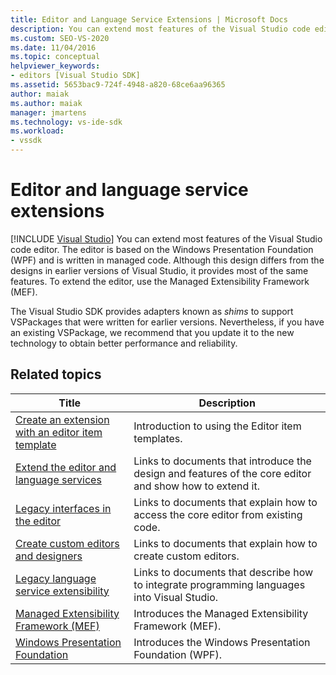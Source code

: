 ```yaml
---
title: Editor and Language Service Extensions | Microsoft Docs
description: You can extend most features of the Visual Studio code editor, which is implemented using Windows Presentation Foundation and is written in managed code.
ms.custom: SEO-VS-2020
ms.date: 11/04/2016
ms.topic: conceptual
helpviewer_keywords:
- editors [Visual Studio SDK]
ms.assetid: 5653bac9-724f-4948-a820-68ce6aa96365
author: maiak
ms.author: maiak
manager: jmartens
ms.technology: vs-ide-sdk
ms.workload:
- vssdk
---
```

# Editor and language service extensions

 [!INCLUDE [Visual Studio](~/includes/applies-to-version/vs-windows-only.md)]
You can extend most features of the Visual Studio code editor. The editor is based on the Windows Presentation Foundation (WPF) and is written in managed code. Although this design differs from the designs in earlier versions of Visual Studio, it provides most of the same features. To extend the editor, use the Managed Extensibility Framework (MEF).

 The Visual Studio SDK provides adapters known as *shims* to support VSPackages that were written for earlier versions. Nevertheless, if you have an existing VSPackage, we recommend that you update it to the new technology to obtain better performance and reliability.

## Related topics

|Title|Description|
|-----------|-----------------|
|[Create an extension with an editor item template](../extensibility/creating-an-extension-with-an-editor-item-template.md)|Introduction to using the Editor item templates.|
|[Extend the editor and language services](../extensibility/extending-the-editor-and-language-services.md)|Links to documents that introduce the design and features of the core editor and show how to extend it.|
|[Legacy interfaces in the editor](/previous-versions/visualstudio/visual-studio-2015/extensibility/legacy-interfaces-in-the-editor?preserve-view=true&view=vs-2015)|Links to documents that explain how to access the core editor from existing code.|
|[Create custom editors and designers](../extensibility/creating-custom-editors-and-designers.md)|Links to documents that explain how to create custom editors.|
|[Legacy language service extensibility](../extensibility/internals/legacy-language-service-extensibility.md)|Links to documents that describe how to integrate programming languages into Visual Studio.|
|[Managed Extensibility Framework (MEF)](/dotnet/framework/mef/index)|Introduces the Managed Extensibility Framework (MEF).|
|[Windows Presentation Foundation](/dotnet/framework/wpf/index)|Introduces the Windows Presentation Foundation (WPF).|
